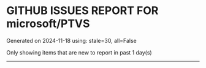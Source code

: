 
# GITHUB ISSUES REPORT FOR microsoft/PTVS


Generated on 2024-11-18 using: stale=30, all=False


Only showing items that are new to report in past 1 day(s)


---




















